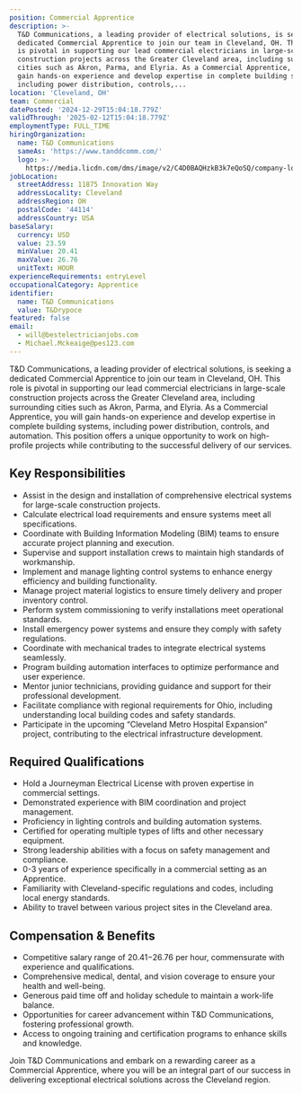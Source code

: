 ```yaml
---
position: Commercial Apprentice
description: >-
  T&D Communications, a leading provider of electrical solutions, is seeking a
  dedicated Commercial Apprentice to join our team in Cleveland, OH. This role
  is pivotal in supporting our lead commercial electricians in large-scale
  construction projects across the Greater Cleveland area, including surrounding
  cities such as Akron, Parma, and Elyria. As a Commercial Apprentice, you will
  gain hands-on experience and develop expertise in complete building systems,
  including power distribution, controls,...
location: 'Cleveland, OH'
team: Commercial
datePosted: '2024-12-29T15:04:18.779Z'
validThrough: '2025-02-12T15:04:18.779Z'
employmentType: FULL_TIME
hiringOrganization:
  name: T&D Communications
  sameAs: 'https://www.tanddcomm.com/'
  logo: >-
    https://media.licdn.com/dms/image/v2/C4D0BAQHzkB3k7eQoSQ/company-logo_200_200/company-logo_200_200/0/1631320385872?e=2147483647&v=beta&t=nuFy5lrwqoCuQ6_2P8hO_EwhwJlnndzcbM7ZPSfdKlM
jobLocation:
  streetAddress: 11875 Innovation Way
  addressLocality: Cleveland
  addressRegion: OH
  postalCode: '44114'
  addressCountry: USA
baseSalary:
  currency: USD
  value: 23.59
  minValue: 20.41
  maxValue: 26.76
  unitText: HOUR
experienceRequirements: entryLevel
occupationalCategory: Apprentice
identifier:
  name: T&D Communications
  value: T&Drypoce
featured: false
email:
  - will@bestelectricianjobs.com
  - Michael.Mckeaige@pes123.com
---
```




T&D Communications, a leading provider of electrical solutions, is seeking a dedicated Commercial Apprentice to join our team in Cleveland, OH. This role is pivotal in supporting our lead commercial electricians in large-scale construction projects across the Greater Cleveland area, including surrounding cities such as Akron, Parma, and Elyria. As a Commercial Apprentice, you will gain hands-on experience and develop expertise in complete building systems, including power distribution, controls, and automation. This position offers a unique opportunity to work on high-profile projects while contributing to the successful delivery of our services.

## Key Responsibilities

- Assist in the design and installation of comprehensive electrical systems for large-scale construction projects.
- Calculate electrical load requirements and ensure systems meet all specifications.
- Coordinate with Building Information Modeling (BIM) teams to ensure accurate project planning and execution.
- Supervise and support installation crews to maintain high standards of workmanship.
- Implement and manage lighting control systems to enhance energy efficiency and building functionality.
- Manage project material logistics to ensure timely delivery and proper inventory control.
- Perform system commissioning to verify installations meet operational standards.
- Install emergency power systems and ensure they comply with safety regulations.
- Coordinate with mechanical trades to integrate electrical systems seamlessly.
- Program building automation interfaces to optimize performance and user experience.
- Mentor junior technicians, providing guidance and support for their professional development.
- Facilitate compliance with regional requirements for Ohio, including understanding local building codes and safety standards.
- Participate in the upcoming “Cleveland Metro Hospital Expansion” project, contributing to the electrical infrastructure development.

## Required Qualifications

- Hold a Journeyman Electrical License with proven expertise in commercial settings.
- Demonstrated experience with BIM coordination and project management.
- Proficiency in lighting controls and building automation systems.
- Certified for operating multiple types of lifts and other necessary equipment.
- Strong leadership abilities with a focus on safety management and compliance.
- 0-3 years of experience specifically in a commercial setting as an Apprentice.
- Familiarity with Cleveland-specific regulations and codes, including local energy standards.
- Ability to travel between various project sites in the Cleveland area.

## Compensation & Benefits

- Competitive salary range of $20.41-$26.76 per hour, commensurate with experience and qualifications.
- Comprehensive medical, dental, and vision coverage to ensure your health and well-being.
- Generous paid time off and holiday schedule to maintain a work-life balance.
- Opportunities for career advancement within T&D Communications, fostering professional growth.
- Access to ongoing training and certification programs to enhance skills and knowledge.

Join T&D Communications and embark on a rewarding career as a Commercial Apprentice, where you will be an integral part of our success in delivering exceptional electrical solutions across the Cleveland region.